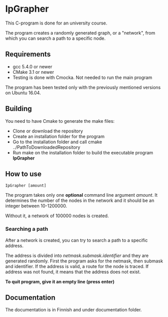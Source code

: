 # IpGrapher

This C-program is done for an university course. 

The program creates a randomly generated graph, or a "network", from which you can search a path to a specific node.

## Requirements

* gcc 5.4.0 or newer
* CMake 3.1 or newer
* Testing is done with Cmocka. Not needed to run the main program

The program has been tested only with the previously mentioned versions on Ubuntu 16.04.

## Building

You need to have Cmake to generate the make files: 
* Clone or download the repository
* Create an installation folder for the program
* Go to the installation folder and call cmake ../PathToDownloadedRepository
* Run make on the installation folder to build the executable program <b>IpGrapher</b>

## How to use

`IpGrapher [amount]`

The program takes only one <b>optional</b> command line argument <i>amount</i>. It determines the number of the nodes in the network and it should be an integer between 10-1200000.

Without it, a network of 100000 nodes is created.

### Searching a path
After a network is created, you can try to search a path to a specific address.

The address is divided into <i>netmask.submask.identifier</i> and they are generated randomly.
First the program asks for the netmask, then submask and identifier. If the address is valid, a route for the node is traced. If address was not found, it means that the address does not exist.

<b>To quit program, give it an empty line (press enter)</b>

## Documentation
The documentation is in Finnish and under documentation folder.




